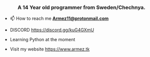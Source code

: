<h3 align="center">A 14 Year old programmer from Sweden/Chechnya.</h3>

- 📫 How to reach me **Armez11@protonmail.com**

- DISCORD https://discord.gg/kuG4GXmU

- Learning Python at the moment

- Visit my website https://www.armez.tk
